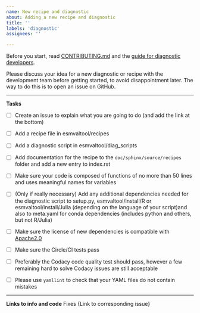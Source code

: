 ```yaml
---
name: New recipe and diagnostic
about: Adding a new recipe and diagnostic
title: ''
labels: 'diagnostic'
assignees: ''

---
```


Before you start, read [CONTRIBUTING.md](https://github.com/ESMValGroup/ESMValTool/blob/version2_development/CONTRIBUTING.md) and the [guide for diagnostic developers](https://esmvaltool.readthedocs.io/en/latest/esmvaldiag/index.html).

Please discuss your idea for a new diagnostic or recipe with the development team before getting started, to avoid disappointment later. The way to do this is to open an issue on GitHub.

---

**Tasks**

- [ ] Create an issue to explain what you are going to do (and add the link at the bottom)
- [ ] Add a recipe file in esmvaltool/recipes 
- [ ] Add a diagnostic script in esmvaltool/diag_scripts
- [ ] Add documentation for the recipe to the `doc/sphinx/source/recipes` folder and add a new entry to index.rst
- [ ] Make sure your code is composed of functions of no more than 50 lines and uses meaningful names for variables
- [ ] (Only if really necessary) Add any additional dependencies needed for the diagnostic script to setup.py, esmvaltool/install/R or esmvaltool/install/Julia (depending on the language of your script)and also to meta.yaml for conda dependencies (includes python and others, but not R/Julia)
- [ ] Make sure the license of new dependencies is compatible with [Apache2.0](https://github.com/ESMValGroup/ESMValTool/blob/version2_development/LICENSE)
- [ ] Make sure the Circle/CI tests pass
- [ ] Preferably the Codacy code quality test should pass, however a few remaining hard to solve Codacy issues are still acceptable
- [ ] Please use `yamllint` to check that your YAML files do not contain mistakes 


---

**Links to info and code**
Fixes {Link to corresponding issue}
